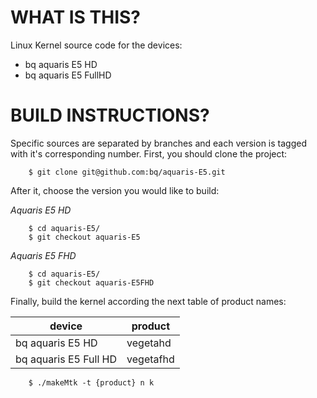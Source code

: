 WHAT IS THIS?
=============

Linux Kernel source code for the devices:
* bq aquaris E5 HD
* bq aquaris E5 FullHD


BUILD INSTRUCTIONS?
===================

Specific sources are separated by branches and each version is tagged with it's corresponding number. First, you should
clone the project:

        $ git clone git@github.com:bq/aquaris-E5.git

After it, choose the version you would like to build:

*Aquaris E5 HD*

        $ cd aquaris-E5/
        $ git checkout aquaris-E5

*Aquaris E5 FHD*

        $ cd aquaris-E5/
        $ git checkout aquaris-E5FHD


Finally, build the kernel according the next table of product names:

| device                                                                                | product                                                               |
| --------------------------|-------------------------|
| bq aquaris E5 HD                                      | vegetahd                                      |
| bq aquaris E5 Full HD                 | vegetafhd                     |

        $ ./makeMtk -t {product} n k
